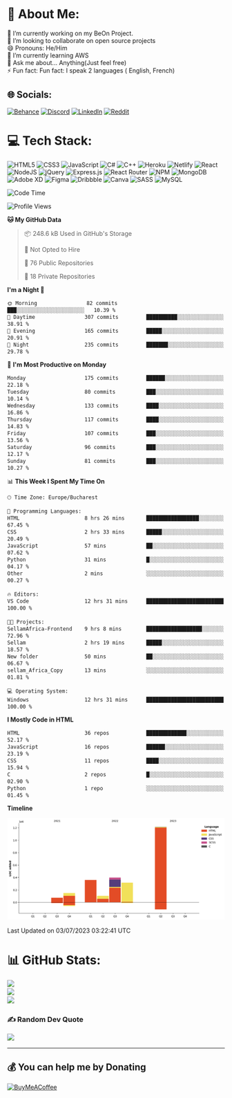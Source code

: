 # 💫 About Me:
🔭 I’m currently working on my BeOn Project. <br>👯 I’m looking to collaborate on open source projects<br>😄 Pronouns: He/Him<br>🌱 I’m currently learning AWS<br>💬 Ask me about... Anything(Just feel free)<br>⚡ Fun fact: Fun fact: I speak 2 languages ( English, French)


## 🌐 Socials:
[![Behance](https://img.shields.io/badge/Behance-1769ff?logo=behance&logoColor=white)](https://behance.net/https://www.behance.net/leroyyoumbi) [![Discord](https://img.shields.io/badge/Discord-%237289DA.svg?logo=discord&logoColor=white)](htttps://discord.gg/Leroy#0512) [![LinkedIn](https://img.shields.io/badge/LinkedIn-%230077B5.svg?logo=linkedin&logoColor=white)](https://linkedin.com/in/https://www.linkedin.com/in/tanguy-leroy-k-youmbi-a02261206/) [![Reddit](https://img.shields.io/badge/Reddit-%23FF4500.svg?logo=Reddit&logoColor=white)](https://reddit.com/user/https://www.reddit.com/user/Fit_Look_9286) 

# 💻 Tech Stack:
![HTML5](https://img.shields.io/badge/html5-%23E34F26.svg?style=flat&logo=html5&logoColor=white) ![CSS3](https://img.shields.io/badge/css3-%231572B6.svg?style=flat&logo=css3&logoColor=white) ![JavaScript](https://img.shields.io/badge/javascript-%23323330.svg?style=flat&logo=javascript&logoColor=%23F7DF1E) ![C#](https://img.shields.io/badge/c%23-%23239120.svg?style=flat&logo=c-sharp&logoColor=white) ![C++](https://img.shields.io/badge/c++-%2300599C.svg?style=flat&logo=c%2B%2B&logoColor=white) ![Heroku](https://img.shields.io/badge/heroku-%23430098.svg?style=flat&logo=heroku&logoColor=white) ![Netlify](https://img.shields.io/badge/netlify-%23000000.svg?style=flat&logo=netlify&logoColor=#00C7B7) ![React](https://img.shields.io/badge/react-%2320232a.svg?style=flat&logo=react&logoColor=%2361DAFB) ![NodeJS](https://img.shields.io/badge/node.js-6DA55F?style=flat&logo=node.js&logoColor=white) ![jQuery](https://img.shields.io/badge/jquery-%230769AD.svg?style=flat&logo=jquery&logoColor=white) ![Express.js](https://img.shields.io/badge/express.js-%23404d59.svg?style=flat&logo=express&logoColor=%2361DAFB) ![React Router](https://img.shields.io/badge/React_Router-CA4245?style=flat&logo=react-router&logoColor=white) ![NPM](https://img.shields.io/badge/NPM-%23000000.svg?style=flat&logo=npm&logoColor=white) ![MongoDB](https://img.shields.io/badge/MongoDB-%234ea94b.svg?style=flat&logo=mongodb&logoColor=white) ![Adobe XD](https://img.shields.io/badge/Adobe%20XD-470137?style=flat&logo=Adobe%20XD&logoColor=#FF61F6) 	![Figma](https://img.shields.io/badge/figma-%23F24E1E.svg?style=flat&logo=figma&logoColor=white) ![Dribbble](https://img.shields.io/badge/Dribbble-EA4C89?style=flat&logo=dribbble&logoColor=white) ![Canva](https://img.shields.io/badge/Canva-%2300C4CC.svg?style=flat&logo=Canva&logoColor=white) ![SASS](https://img.shields.io/badge/SASS-hotpink.svg?style=flat&logo=SASS&logoColor=white) ![MySQL](https://img.shields.io/badge/mysql-%2300f.svg?style=flat&logo=mysql&logoColor=white)

<!--START_SECTION:waka-->
![Code Time](http://img.shields.io/badge/Code%20Time-116%20hrs%2058%20mins-blue)

![Profile Views](http://img.shields.io/badge/Profile%20Views-21-blue)

**🐱 My GitHub Data** 

> 📦 248.6 kB Used in GitHub's Storage 
 > 
> 🚫 Not Opted to Hire
 > 
> 📜 76 Public Repositories 
 > 
> 🔑 18 Private Repositories 
 > 
**I'm a Night 🦉** 

```text
🌞 Morning                82 commits          ███░░░░░░░░░░░░░░░░░░░░░░   10.39 % 
🌆 Daytime                307 commits         ██████████░░░░░░░░░░░░░░░   38.91 % 
🌃 Evening                165 commits         █████░░░░░░░░░░░░░░░░░░░░   20.91 % 
🌙 Night                  235 commits         ███████░░░░░░░░░░░░░░░░░░   29.78 % 
```
📅 **I'm Most Productive on Monday** 

```text
Monday                   175 commits         ██████░░░░░░░░░░░░░░░░░░░   22.18 % 
Tuesday                  80 commits          ███░░░░░░░░░░░░░░░░░░░░░░   10.14 % 
Wednesday                133 commits         ████░░░░░░░░░░░░░░░░░░░░░   16.86 % 
Thursday                 117 commits         ████░░░░░░░░░░░░░░░░░░░░░   14.83 % 
Friday                   107 commits         ███░░░░░░░░░░░░░░░░░░░░░░   13.56 % 
Saturday                 96 commits          ███░░░░░░░░░░░░░░░░░░░░░░   12.17 % 
Sunday                   81 commits          ███░░░░░░░░░░░░░░░░░░░░░░   10.27 % 
```


📊 **This Week I Spent My Time On** 

```text
🕑︎ Time Zone: Europe/Bucharest

💬 Programming Languages: 
HTML                     8 hrs 26 mins       █████████████████░░░░░░░░   67.45 % 
CSS                      2 hrs 33 mins       █████░░░░░░░░░░░░░░░░░░░░   20.49 % 
JavaScript               57 mins             ██░░░░░░░░░░░░░░░░░░░░░░░   07.62 % 
Python                   31 mins             █░░░░░░░░░░░░░░░░░░░░░░░░   04.17 % 
Other                    2 mins              ░░░░░░░░░░░░░░░░░░░░░░░░░   00.27 % 

🔥 Editors: 
VS Code                  12 hrs 31 mins      █████████████████████████   100.00 % 

🐱‍💻 Projects: 
SellamAfrica-Frontend    9 hrs 8 mins        ██████████████████░░░░░░░   72.96 % 
Sellam                   2 hrs 19 mins       █████░░░░░░░░░░░░░░░░░░░░   18.57 % 
New folder               50 mins             ██░░░░░░░░░░░░░░░░░░░░░░░   06.67 % 
sellam_Africa_Copy       13 mins             ░░░░░░░░░░░░░░░░░░░░░░░░░   01.81 % 

💻 Operating System: 
Windows                  12 hrs 31 mins      █████████████████████████   100.00 % 
```

**I Mostly Code in HTML** 

```text
HTML                     36 repos            █████████████░░░░░░░░░░░░   52.17 % 
JavaScript               16 repos            ██████░░░░░░░░░░░░░░░░░░░   23.19 % 
CSS                      11 repos            ████░░░░░░░░░░░░░░░░░░░░░   15.94 % 
C                        2 repos             █░░░░░░░░░░░░░░░░░░░░░░░░   02.90 % 
Python                   1 repo              ░░░░░░░░░░░░░░░░░░░░░░░░░   01.45 % 
```



**Timeline**

![Lines of Code chart](https://raw.githubusercontent.com/Mr-Roy-alt/Mr-Roy-alt/main/assets/bar_graph.png)


 Last Updated on 03/07/2023 03:22:41 UTC
<!--END_SECTION:waka-->

# 📊 GitHub Stats:
![](https://github-readme-stats.vercel.app/api?username=Mr-Roy-alt&theme=dark&hide_border=false&include_all_commits=false&count_private=false)<br/>
![](https://github-readme-streak-stats.herokuapp.com/?user=Mr-Roy-alt&theme=dark&hide_border=false)<br/>
![](https://github-readme-stats.vercel.app/api/top-langs/?username=Mr-Roy-alt&theme=dark&hide_border=false&include_all_commits=false&count_private=false&layout=compact)

### ✍️ Random Dev Quote
![](https://quotes-github-readme.vercel.app/api?type=horizontal&theme=radical)

---
## 💰 You can help me by Donating
  [![BuyMeACoffee](https://img.shields.io/badge/Buy%20Me%20a%20Coffee-ffdd00?style=for-the-badge&logo=buy-me-a-coffee&logoColor=black)](https://buymeacoffee.com/https://www.buymeacoffee.com/leroyyoumb4) 

  <!-- Proudly created with GPRM ( https://gprm.itsvg.in ) -->
  
